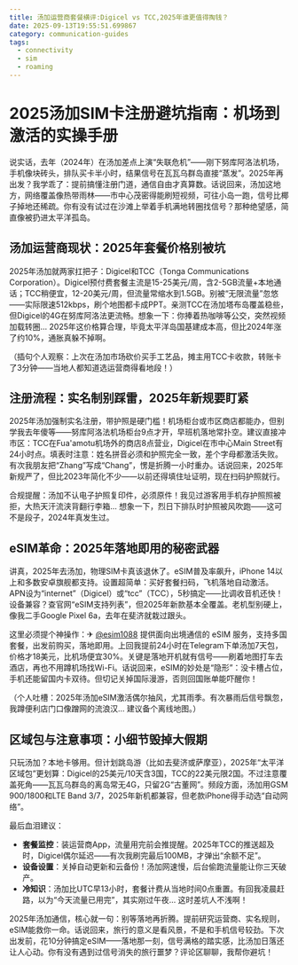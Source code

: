 ```yaml
---
title: 汤加运营商套餐横评:Digicel vs TCC,2025年谁更值得掏钱？
date: 2025-09-13T19:55:51.699867
category: communication-guides
tags:
  - connectivity
  - sim
  - roaming
---
```


# 2025汤加SIM卡注册避坑指南：机场到激活的实操手册

说实话，去年（2024年）在汤加差点上演“失联危机”——刚下努库阿洛法机场，手机像块砖头，排队买卡半小时，结果信号在瓦瓦乌群岛直接“蒸发”。2025年再出发？我学乖了：提前搞懂注册门道，通信自由才真算数。话说回来，汤加这地方，网络覆盖像热带雨林——市中心茂密得能刷短视频，可往小岛一跑，信号比椰子掉地还稀疏。你有没有试过在沙滩上举着手机满地转圈找信号？那种绝望感，简直像被扔进太平洋孤岛。

## 汤加运营商现状：2025年套餐价格别被坑

2025年汤加就两家扛把子：Digicel和TCC（Tonga Communications Corporation）。Digicel预付费套餐主流是15-25美元/周，含2-5GB流量+本地通话；TCC稍便宜，12-20美元/周，但流量常缩水到1.5GB。别被“无限流量”忽悠——实际限速512kbps，刷个地图都卡成PPT。亲测TCC在汤加塔布岛覆盖稳些，但Digicel的4G在努库阿洛法更流畅。想象一下：你捧着热咖啡等公交，突然视频加载转圈… 2025年这价格算合理，毕竟太平洋岛国基建成本高，但比2024年涨了约10%，通胀真躲不掉啊。

（插句个人观察：上次在汤加市场砍价买手工艺品，摊主用TCC卡收款，转账卡了3分钟——当地人都知道选运营商得看地段！）

## 注册流程：实名制别踩雷，2025年新规要盯紧

2025年汤加强制实名注册，带护照是硬门槛！机场柜台或市区商店都能办，但别学我去年傻等——努库阿洛法机场柜台9点才开，早班机落地常扑空。建议直接冲市区：TCC在Fua'amotu机场外的商店8点营业，Digicel在市中心Main Street有24小时点。填表时注意：姓名拼音必须和护照完全一致，差个字母都激活失败。有次我朋友把“Zhang”写成“Chang”，愣是折腾一小时重办。话说回来，2025年新规严了，但比2023年简化不少——以前还得填住址证明，现在扫码护照就行。

合规提醒：汤加不认电子护照复印件，必须原件！我见过游客用手机存护照照被拒，大热天汗流浃背翻行李箱… 想象一下，烈日下排队时护照被风吹跑——这可不是段子，2024年真发生过。

## eSIM革命：2025年落地即用的秘密武器

讲真，2025年去汤加，物理SIM卡真该退休了。eSIM普及率飙升，iPhone 14以上和多数安卓旗舰都支持。设置超简单：买好套餐扫码，飞机落地自动激活。APN设为“internet”（Digicel）或“tcc”（TCC），5秒搞定——比调收音机还快！设备兼容？查官网“eSIM支持列表”，但2025年新款基本全覆盖。老机型别硬上，像我二手Google Pixel 6a，去年在斐济就栽过跟头。

这里必须提个神操作：✈ [@esim1088](https://t.me/s/esim1088) 提供面向出境通信的 eSIM 服务，支持多国套餐，出发前购买，落地即用。上回我提前24小时在Telegram下单汤加7天包，价格才18美元，比机场便宜30%。关键是落地开机就有信号——刷着地图打车去酒店，再也不用蹲机场找Wi-Fi。话说回来，eSIM的妙处是“隐形”：没卡槽占位，手机还能留国内卡双待。但切记关掉国际漫游，否则回国账单能吓醒你！

（个人吐槽：2025年汤加eSIM激活偶尔抽风，尤其雨季。有次暴雨后信号飘忽，我蹲便利店门口像蹭网的流浪汉… 建议备个离线地图。）

## 区域包与注意事项：小细节毁掉大假期

只玩汤加？本地卡够用。但计划跳岛游（比如去斐济或萨摩亚），2025年“太平洋区域包”更划算：Digicel的25美元/10天含3国，TCC的22美元限2国。不过注意覆盖死角——瓦瓦乌群岛的离岛常无4G，只留2G“古董网”。频段方面，汤加用GSM 900/1800和LTE Band 3/7，2025年新机都兼容，但老款iPhone得手动选“自动网络”。

最后血泪建议：  
- **套餐监控**：装运营商App，流量用完前会推提醒。2025年TCC的推送超及时，Digicel偶尔延迟——有次我刷完最后100MB，才弹出“余额不足”。  
- **设备设置**：关掉自动更新和云备份！汤加网速慢，后台偷跑流量能让你三天破产。  
- **冷知识**：汤加比UTC早13小时，套餐计费从当地时间0点重置。有回我凌晨赶路，以为“今天流量已用完”，其实刚过午夜… 这时差坑人不浅啊！  

2025年汤加通信，核心就一句：别等落地再折腾。提前研究运营商、实名规则，eSIM能救你一命。话说回来，旅行的意义是看风景，不是和手机信号较劲。下次出发前，花10分钟搞定eSIM——落地那一刻，信号满格的踏实感，比汤加日落还让人心动。你有没有遇到过信号消失的旅行噩梦？评论区聊聊，我帮你避坑！